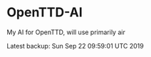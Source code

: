 # OpenTTD-AI
My AI for OpenTTD, will use primarily air

Latest backup: Sun Sep 22 09:59:01 UTC 2019
